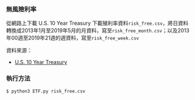 ### 無風險利率
從網路上下載 U.S. 10 Year Treasury 下載殖利率資料`risk_free.csv`，將日資料轉換成2013年1月至2019年5月的月資料，寫至`risk_free_month.csv`；以及2013年00週至2019年21週的週資料，寫至`risk_free_week.csv`

資料來源：
- [U.S. 10 Year Treasury](https://www.cnbc.com/quotes/?symbol=US10Y)

### 執行方法
```
$ python3 ETF.py risk_free.csv
```
